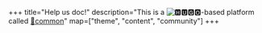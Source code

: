 +++
title="Help us doc!"
description="This is a ![🅷🆄🅶🅾](https://gohugo.io/)-based platform called [🌱common](https://github.com/CodeYourFuture/curriculum/tree/main/common-theme)"
map=["theme", "content", "community"]
+++
